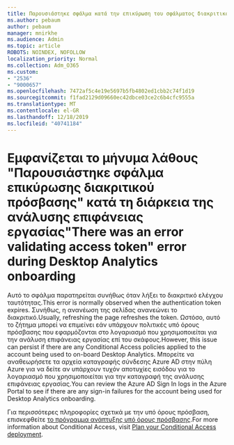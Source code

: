 ```yaml
---
title: Παρουσιάστηκε σφάλμα κατά την επικύρωση του σφάλματος διακριτικού πρόσβασης κατά την επιβίβαση στην ανάλυση επιφάνειας εργασίας
ms.author: pebaum
author: pebaum
manager: mnirkhe
ms.audience: Admin
ms.topic: article
ROBOTS: NOINDEX, NOFOLLOW
localization_priority: Normal
ms.collection: Adm_O365
ms.custom:
- "2536"
- "9000657"
ms.openlocfilehash: 7472af5c4e19e5697b5fb4802ed1cbb2c74f1d19
ms.sourcegitcommit: f1fad2129d09660ec42dbce03ce2c6b4cfc9555a
ms.translationtype: MT
ms.contentlocale: el-GR
ms.lasthandoff: 12/18/2019
ms.locfileid: "40741184"
---
```

# <a name="there-was-an-error-validating-access-token-error-during-desktop-analytics-onboarding"></a><span data-ttu-id="adf56-102">Εμφανίζεται το μήνυμα λάθους "Παρουσιάστηκε σφάλμα επικύρωσης διακριτικού πρόσβασης" κατά τη διάρκεια της ανάλυσης επιφάνειας εργασίας</span><span class="sxs-lookup"><span data-stu-id="adf56-102">"There was an error validating access token" error during Desktop Analytics onboarding</span></span>

<span data-ttu-id="adf56-103">Αυτό το σφάλμα παρατηρείται συνήθως όταν λήξει το διακριτικό ελέγχου ταυτότητας.</span><span class="sxs-lookup"><span data-stu-id="adf56-103">This error is normally observed when the authentication token expires.</span></span> <span data-ttu-id="adf56-104">Συνήθως, η ανανέωση της σελίδας ανανεώνει το διακριτικό.</span><span class="sxs-lookup"><span data-stu-id="adf56-104">Usually, refreshing the page refreshes the token.</span></span> <span data-ttu-id="adf56-105">Ωστόσο, αυτό το ζήτημα μπορεί να επιμείνει εάν υπάρχουν πολιτικές υπό όρους πρόσβασης που εφαρμόζονται στο λογαριασμό που χρησιμοποιείται για την ανάλυση επιφάνειας εργασίας επί του σκάφους.</span><span class="sxs-lookup"><span data-stu-id="adf56-105">However, this issue can persist if there are any Conditional Access policies applied to the account being used to on-board Desktop Analytics.</span></span> <span data-ttu-id="adf56-106">Μπορείτε να αναθεωρήσετε τα αρχεία καταγραφής σύνδεσης Azure AD στην πύλη Azure για να δείτε αν υπάρχουν τυχόν αποτυχίες εισόδου για το λογαριασμό που χρησιμοποιείται για την καταγραφή της ανάλυσης επιφάνειας εργασίας.</span><span class="sxs-lookup"><span data-stu-id="adf56-106">You can review the Azure AD Sign In logs in the Azure Portal to see if there are any sign-in failures for the account being used for Desktop Analytics onboarding.</span></span>

<span data-ttu-id="adf56-107">Για περισσότερες πληροφορίες σχετικά με την υπό όρους πρόσβαση, επισκεφθείτε [το πρόγραμμα ανάπτυξης υπό όρους πρόσβασης](https://docs.microsoft.com/azure/active-directory/conditional-access/plan-conditional-access).</span><span class="sxs-lookup"><span data-stu-id="adf56-107">For more information about Conditional Access, visit [Plan your Conditional Access deployment](https://docs.microsoft.com/azure/active-directory/conditional-access/plan-conditional-access).</span></span>